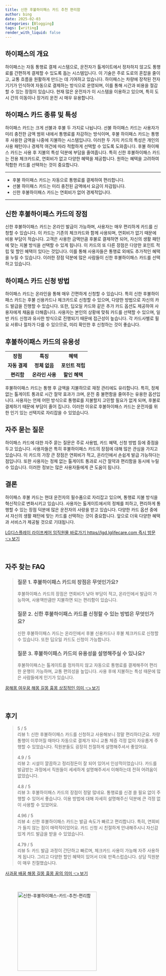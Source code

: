 ```yaml
---
title: 신한 후불하이패스 카드 추천 편리함
author: bing
date: 2025-02-03
categories: [Blogging]
tags: [writing]
render_with_liquid: false
---
```



<h2 id='하이패스의 개요'>하이패스의 개요</h2>

<p>하이패스는 자동 통행료 결제 시스템으로, 운전자가 톨게이트에서 정차하지 않고도 통행료를 간편하게 결제할 수 있도록 돕는 시스템입니다. 이 기술은 주로 도로의 혼잡을 줄이고, 교통 흐름을 원활하게 만드는 데 기여하고 있습니다. 하이패스는 차량에 장착된 전자기기가 인식하여 자동으로 결제하는 방식으로 운영되며, 이를 통해 시간과 비용을 절감할 수 있는 장점이 있습니다. 현재 많은 운전자가 이 시스템을 이용하고 있으며, 특히 도시 간의 이동이나 장거리 운전 시 매우 유용합니다.</p>

<h2 id='하이패스 카드 종류 및 특성'>하이패스 카드 종류 및 특성</h2>

<p>하이패스 카드는 크게 선불과 후불 두 가지로 나뉩니다. 선불 하이패스 카드는 사용자가 미리 충전한 금액 범위 내에서 통행료를 차감하는 방식이며, 후불 하이패스 카드는 통행 후 사용한 금액을 나중에 지불하는 시스템입니다. 이러한 두 가지 카드의 특성은 개인의 사용 패턴이나 경제적 여건에 따라 적합하게 선택할 수 있도록 도와줍니다. 후불 하이패스 카드는 사용 후 지불의 특성 덕분에 부담을 줄여줍니다. 특히 신한 후불하이패스 카드는 전용 체크카드로, 연회비가 없고 다양한 혜택을 제공합니다. 원하는 혜택을 고려하여 적합한 카드를 선택하는 것이 중요합니다.</p>

<hr />

<ul>
    <li>후불 하이패스 카드는 자동으로 통행료를 결제하여 편리합니다.</li>
    <li>선불 하이패스 카드는 미리 충전된 금액에서 요금이 차감됩니다.</li>
    <li>신한 후불하이패스 카드는 연회비가 없어 경제적입니다.</li>
</ul>

<hr />

<h2 id='신한 후불하이패스 카드의 장점'>신한 후불하이패스 카드의 장점</h2>

<p>신한 후불하이패스 카드는 온라인 발급이 가능하며, 사용자는 매우 편리하게 카드를 신청할 수 있습니다. 이 카드는 기존의 체크카드와 함께 사용되며, 연회비가 없기 때문에 비용 부담이 적습니다. 고객은 사용한 금액만큼 후불로 결제하면 되어, 자신의 생활 패턴에 맞는 지불 방식을 선택할 수 있게 됩니다. 이 카드의 또 다른 장점은 다양한 포인트 적립 및 할인 혜택이 있다는 것입니다. 이를 통해 사용자들은 통행료 외에도 추가적인 혜택을 누릴 수 있습니다. 이러한 장점 덕분에 많은 사람들이 신한 후불하이패스 카드를 선택하고 있습니다.</p>

<h2 id='하이패스 카드 신청 방법'>하이패스 카드 신청 방법</h2>

<p>하이패스 카드는 온라인을 통해 매우 간편하게 신청할 수 있습니다. 특히 신한 후불하이패스 카드는 후불 신용카드나 체크카드로 신청할 수 있으며, 다양한 방법으로 자신의 카드 발급을 진행할 수 있습니다. 또한, 딥오일 카드와 같은 추가 카드 옵션도 제공하여 사용자에게 채움을 더해줍니다. 사용자는 본인의 상황에 맞춰 카드를 선택할 수 있으며, 일반 카드 신청과 유사한 방식으로 진행되기 때문에 접근성이 높습니다. 각 카드사별로 필요 서류나 절차가 다를 수 있으므로, 미리 확인한 후 신청하는 것이 좋습니다.</p>

<h2 id='후불하이패스 카드의 유용성'>후불하이패스 카드의 유용성</h2>

<table>
    <tr>
        <td style="text-align: center; height: 17px;"><b>장점</b></td>
        <td style="text-align: center; height: 17px;"><b>특징</b></td>
        <td style="text-align: center; height: 17px;"><b>혜택</b></td>
    </tr>
    <tr>
        <td style="text-align: center; height: 17px;"><b>자동 결제</b></td>
        <td style="text-align: center; height: 17px;"><b>정체 없음</b></td>
        <td style="text-align: center; height: 17px;"><b>포인트 적립</b></td>
    </tr>
    <tr>
        <td style="text-align: center; height: 17px;"><b>편리함</b></td>
        <td style="text-align: center; height: 17px;"><b>온라인 사용</b></td>
        <td style="text-align: center; height: 17px;"><b>할인 혜택</b></td>
    </tr>
</table>

<p>후불하이패스 카드는 통행 후 금액을 지불하므로 재정 관리에도 유리합니다. 특히, 정체 없는 톨게이트 통과로 시간 절약 효과가 크며, 운전 중 불편함을 줄여주는 유용한 옵션입니다. 사용자는 언제 어떤 방식으로 통행료를 지불할지 고민할 필요가 없게 되며, 후불로 결제하기 때문에 부담이 줄어 집니다. 이러한 이유로 후불하이패스 카드는 운전자를 위한 인기 있는 선택지로 자리잡을 수 있었습니다.</p>

<h2 id='자주 묻는 질문'>자주 묻는 질문</h2>

<p>하이패스 카드에 대한 자주 묻는 질문은 주로 사용법, 카드 혜택, 신청 방법 등에 중점을 두고 있습니다. 사용자들은 특히 후불하이패스 카드의 장점에 대해 많은 관심을 가지고 있습니다. 이 카드의 가장 큰 장점은 연회비가 적고, 온라인에서 손쉽게 발급 가능하다는 점입니다. 또한 사용자는 정체 없는 톨게이트 통과로 시간 절약과 편리함을 동시에 누릴 수 있습니다. 이러한 정보는 많은 사용자들에게 큰 도움이 됩니다.</p>

<h2 id='결론'>결론</h2>

<p>하이패스 후불 카드는 현대 운전자의 필수품으로 자리잡고 있으며, 통행료 지불 방식을 혁신적으로 변화시키고 있습니다. 사용자는 톨게이트에서의 정체를 피하고, 편리하게 통행할 수 있는 장점 덕분에 많은 운전자의 사랑을 받고 있습니다. 다양한 카드 옵션 중에서 자신의 생활 패턴에 맞는 카드를 선택하는 것이 중요합니다. 앞으로 더욱 다양한 혜택과 서비스가 제공될 것으로 기대됩니다.</p>


<p><a class="click-button" title="LG디스플레이 라이프케어 임직원몰 바로가기 https//lgd.lglifecare.com 즉시 방문" href="https://aptwhite.github.io/posts/LG%EB%94%94%EC%8A%A4%ED%94%8C%EB%A0%88%EC%9D%B4-%EB%9D%BC%EC%9D%B4%ED%94%84%EC%BC%80%EC%96%B4-%EC%9E%84%EC%A7%81%EC%9B%90%EB%AA%B0-%EB%B0%94%EB%A1%9C%EA%B0%80%EA%B8%B0-httpslgd.lglifecare.com-%EC%A6%89%EC%8B%9C-%EB%B0%A9%EB%AC%B8/" rel="dofollow">LG디스플레이 라이프케어 임직원몰 바로가기 https//lgd.lglifecare.com 즉시 방문 👈 보기</a></p><br>
<h2 id='자주_찾는_FAQ'>자주 찾는 FAQ</h2>
<div itemscope="" itemtype="https://schema.org/FAQPage"> 
<blockquote> 
<div itemscope="" itemprop="mainEntity" itemtype="https://schema.org/Question"> 
<h3 itemprop="name">질문 1. 후불하이패스 카드의 장점은 무엇인가요?</h3> 
<div itemscope="" itemprop="acceptedAnswer" itemtype="https://schema.org/Answer"> 
<span itemprop="text"> 
<p>후불하이패스 카드의 장점은 연회비가 낮아 부담이 적고, 온라인에서 발급이 가능하며, 사용액만큼만 지불하면 되는 편리함이 있습니다.</p> 
</span> 
</div> 
</div> 

<div itemscope="" itemprop="mainEntity" itemtype="https://schema.org/Question"> 
<h3 itemprop="name">질문 2. 신한 후불하이패스 카드를 신청할 수 있는 방법은 무엇인가요?</h3> 
<div itemscope="" itemprop="acceptedAnswer" itemtype="https://schema.org/Answer"> 
<span itemprop="text"> 
<p>신한 후불하이패스 카드는 온라인에서 후불 신용카드나 후불 체크카드로 신청할 수 있습니다. 또한 딥오일 카드도 신청이 가능합니다.</p> 
</span> 
</div> 
</div> 

<div itemscope="" itemprop="mainEntity" itemtype="https://schema.org/Question"> 
<h3 itemprop="name">질문 3. 후불하이패스 카드의 유용성을 설명해주실 수 있나요?</h3> 
<div itemscope="" itemprop="acceptedAnswer" itemtype="https://schema.org/Answer"> 
<span itemprop="text"> 
<p>후불하이패스는 톨게이트를 정차하지 않고 자동으로 통행료를 결제해주어 편리한 운행이 가능하며, 교통 편의성을 높입니다. 사용 후에 지불하는 특성 때문에 많은 사람들에게 인기가 있습니다.</p> 
</span> 
</div> 
</div> 

</blockquote> 
</div>
<p><a class="click-button" title="꿈해몽 여우꿈 해몽 길몽 흉몽 상징적인 의미" href="https://aptwhite.github.io/posts/%EA%BF%88%ED%95%B4%EB%AA%BD-%EC%97%AC%EC%9A%B0%EA%BF%88-%ED%95%B4%EB%AA%BD-%EA%B8%B8%EB%AA%BD-%ED%9D%89%EB%AA%BD-%EC%83%81%EC%A7%95%EC%A0%81%EC%9D%B8-%EC%9D%98%EB%AF%B8/" rel="dofollow">꿈해몽 여우꿈 해몽 길몽 흉몽 상징적인 의미 👈 보기</a></p><br>
<h2 id='후기'>후기</h2>
<div itemscope itemtype="https://schema.org/Product">
  <blockquote>
  <div itemprop="review" itemscope itemtype="https://schema.org/Review">
      <div itemprop="reviewRating" itemscope itemtype="https://schema.org/Rating"> <span itemprop="ratingValue">5</span> / <span itemprop="bestRating">5</span> </div>
      <span itemprop="reviewBody">리뷰 1: 신한 후불하이패스 카드를 신청하고 사용해보니 정말 편리하더군요. 차량 통행이 이루어질 때마다 자동으로 결제가 되니 교통 체증 걱정 없이 자유롭게 주행할 수 있었습니다. 직원분들도 굉장히 친절하게 설명해주셔서 좋았어요.</span>
  </div>
  <br>
  <div itemprop="review" itemscope itemtype="https://schema.org/Review">
      <div itemprop="reviewRating" itemscope itemtype="https://schema.org/Rating"> <span itemprop="ratingValue">4.9</span> / <span itemprop="bestRating">5</span> </div>
      <span itemprop="reviewBody">리뷰 2: 시설이 깔끔하고 정리정돈이 잘 되어 있어서 인상적이었습니다. 카드를 발급받는 과정에서 직원들이 세세하게 설명해주셔서 이해하는데 전혀 어려움이 없었습니다.</span>
  </div>
  <br>
  <div itemprop="review" itemscope itemtype="https://schema.org/Review">
      <div itemprop="reviewRating" itemscope itemtype="https://schema.org/Rating"> <span itemprop="ratingValue">4.8</span> / <span itemprop="bestRating">5</span> </div>
      <span itemprop="reviewBody">리뷰 3: 후불하이패스 카드의 장점이 정말 많네요. 통행료를 신경 쓸 필요 없이 주행할 수 있어서 좋습니다. 이용 방법에 대해 자세히 설명해주신 덕분에 큰 걱정 없이 사용할 수 있었어요.</span>
  </div>
  <br>
  <div itemprop="review" itemscope itemtype="https://schema.org/Review">
      <div itemprop="reviewRating" itemscope itemtype="https://schema.org/Rating"> <span itemprop="ratingValue">4.96</span> / <span itemprop="bestRating">5</span> </div>
      <span itemprop="reviewBody">리뷰 4: 신한 후불하이패스 카드는 발급 속도가 빠르고 편리합니다. 특히, 연회비가 들지 않는 점이 매력적이었어요. 카드 신청 시 친절하게 안내해주시니 자신감 있게 카드 발급을 받을 수 있었습니다.</span>
  </div>
  <br>
  <div itemprop="review" itemscope itemtype="https://schema.org/Review">
      <div itemprop="reviewRating" itemscope itemtype="https://schema.org/Rating"> <span itemprop="ratingValue">4.79</span> / <span itemprop="bestRating">5</span> </div>
      <span itemprop="reviewBody">리뷰 5: 카드 발급 과정이 간단하고 빠르며, 체크카드 사용이 가능해 자주 사용하게 됩니다. 그리고 다양한 할인 혜택이 있어서 더욱 만족스럽습니다. 상담 직원분이 매우 친절했습니다.</span>
  </div>
  </blockquote>
</div>
<p><a class="click-button" title="사과꿈 배꿈 해몽 길몽 흉몽 꿈의 의미" href="https://aptwhite.github.io/posts/%EC%82%AC%EA%B3%BC%EA%BF%88-%EB%B0%B0%EA%BF%88-%ED%95%B4%EB%AA%BD-%EA%B8%B8%EB%AA%BD-%ED%9D%89%EB%AA%BD-%EA%BF%88%EC%9D%98-%EC%9D%98%EB%AF%B8/" rel="dofollow">사과꿈 배꿈 해몽 길몽 흉몽 꿈의 의미 👈 보기</a></p><br>
<figure class="image"><img src="https://aptwhite.github.io/assets/img/thumbnail/신한-후불하이패스-카드-추천-편리함.webp" alt="신한-후불하이패스-카드-추천-편리함" width="256" height="256"></figure>